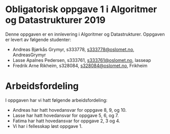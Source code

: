# Obligatorisk oppgave 1 i Algoritmer og Datastrukturer 2019

Denne oppgaven er en innlevering i Algoritmer og Datastrukturer. 
Oppgaven er levert av følgende studenter:
* Andreas Bjørkås Grymyr, s333778, s333778@oslomet.no, AndreasGrymyr
* Lasse Apalnes Pedersen, s333761, s333761@oslomet.no, lasseap
* Fredrik Arne Rikheim, s328084, s328084@oslomet.no, Frikheim

# Arbeidsfordeling

I oppgaven har vi hatt følgende arbeidsfordeling:
* Andreas har hatt hovedansvar for oppgave 8, 9, og 10. 
* Lasse har hatt hovedansvar for oppgave 5, 6, og 7. 
* Fatima har hatt hovedansvar for oppgave 2, 3 og 4. 
* Vi har i fellesskap løst oppgave 1. 
